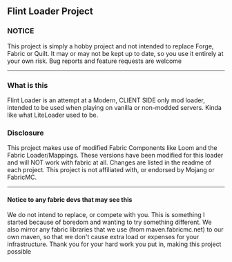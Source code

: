 ## Flint Loader Project

### NOTICE
This project is simply a hobby project and not intended to replace Forge, Fabric or Quilt. It may or may not be kept up to date, so you use it entirely at your own risk. Bug reports and feature requests are welcome

***

### What is this

Flint Loader is an attempt at a Modern, CLIENT SIDE only mod loader, intended to be used when playing on vanilla or non-modded servers. Kinda like what LiteLoader used to be.

### Disclosure

This project makes use of modified Fabric Components like Loom and the Fabric Loader/Mappings. These versions have been modified for this loader and will NOT work with fabric at all.
Changes are listed in the readme of each project. This project is not affiliated with, or endorsed by Mojang or FabricMC.

***

#### Notice to any fabric devs that may see this

We do not intend to replace, or compete with you. This is something I started because of boredom and wanting to try something different. 
We also mirror any fabric libraries that we use (from maven.fabricmc.net) to our own maven, so that we don't cause extra load or expenses for your infrastructure. Thank you for your hard work you put in, making this project possible
